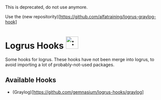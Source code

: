 This is deprecated, do not use anymore.

Use the (new repositority)[https://github.com/alfatraining/logrus-graylog-hook]

# Logrus Hooks <img src="http://i.imgur.com/hTeVwmJ.png" width="40" height="40" alt=":walrus:" class="emoji" title=":walrus:" />

Some hooks for logrus.
These hooks have not been merge into logrus, to avoid importing a lot of probably-not-used packages.

## Available Hooks

* (Graylog)[https://github.com/gemnasium/logrus-hooks/graylog]
